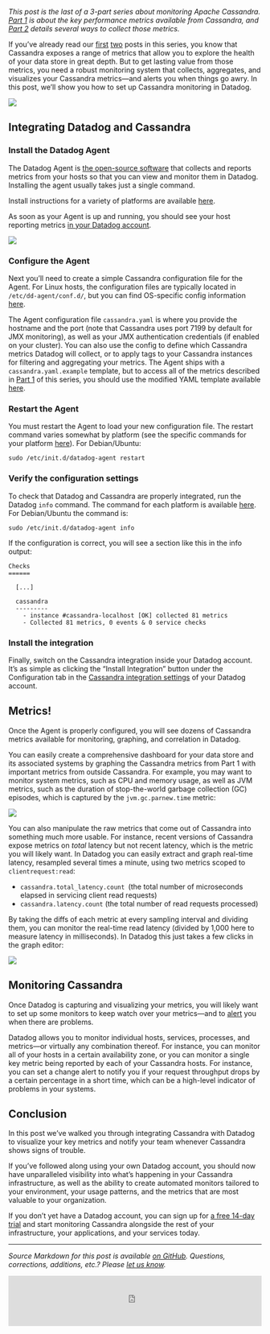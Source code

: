 *This post is the last of a 3-part series about monitoring Apache Cassandra. [Part 1](https://www.datadoghq.com/blog/how-to-monitor-cassandra-performance-metrics/) is about the key performance metrics available from Cassandra, and [Part 2](https://www.datadoghq.com/blog/how-to-collect-cassandra-metrics/) details several ways to collect those metrics.*

If you’ve already read our [first](https://www.datadoghq.com/blog/how-to-monitor-cassandra-performance-metrics/) [two](https://www.datadoghq.com/blog/how-to-collect-cassandra-metrics/) posts in this series, you know that Cassandra exposes a range of metrics that allow you to explore the health of your data store in great depth. But to get lasting value from those metrics, you need a robust monitoring system that collects, aggregates, and visualizes your Cassandra metrics—and alerts you when things go awry. In this post, we’ll show you how to set up Cassandra monitoring in Datadog.

[![](https://d33tyra1llx9zy.cloudfront.net/blog/images/2015-12-cassandra/intro-dashboard.png)](https://d33tyra1llx9zy.cloudfront.net/blog/images/2015-12-cassandra/intro-dashboard.png)

## Integrating Datadog and Cassandra

### Install the Datadog Agent

The Datadog Agent is [the open-source software](https://github.com/DataDog/dd-agent) that collects and reports metrics from your hosts so that you can view and monitor them in Datadog. Installing the agent usually takes just a single command.

Install instructions for a variety of platforms are available [here](https://app.datadoghq.com/account/settings#agent).

As soon as your Agent is up and running, you should see your host reporting metrics [in your Datadog account](https://app.datadoghq.com/infrastructure).

[![](https://d33tyra1llx9zy.cloudfront.net/blog/images/2015-06-nginx/infra_2.png)](https://d33tyra1llx9zy.cloudfront.net/blog/images/2015-06-nginx/infra_2.png)

### Configure the Agent

Next you’ll need to create a simple Cassandra configuration file for the Agent. For Linux hosts, the configuration files are typically located in `/etc/dd-agent/conf.d/`, but you can find OS-specific config information [here](http://docs.datadoghq.com/guides/basic_agent_usage/).

The Agent configuration file `cassandra.yaml` is where you provide the hostname and the port (note that Cassandra uses port 7199 by default for JMX monitoring), as well as your JMX authentication credentials (if enabled on your cluster). You can also use the config to define which Cassandra metrics Datadog will collect, or to apply tags to your Cassandra instances for filtering and aggregating your metrics. The Agent ships with a `cassandra.yaml.example` template, but to access all of the metrics described in [Part 1](https://www.datadoghq.com/blog/how-to-monitor-cassandra-performance-metrics/) of this series, you should use the modified YAML template available [here](https://github.com/DataDog/dd-agent/blob/cassandra-guide/conf.d/cassandra.yaml.example).

### Restart the Agent

You must restart the Agent to load your new configuration file. The restart command varies somewhat by platform (see the specific commands for your platform [here](http://docs.datadoghq.com/guides/basic_agent_usage/)). For Debian/Ubuntu:

```
sudo /etc/init.d/datadog-agent restart
```

### Verify the configuration settings

To check that Datadog and Cassandra are properly integrated, run the Datadog `info` command. The command for each platform is available [here](http://docs.datadoghq.com/guides/basic_agent_usage/). For Debian/Ubuntu the command is:

```
sudo /etc/init.d/datadog-agent info
```

If the configuration is correct, you will see a section like this in the info output:

```
Checks
======

  [...]

  cassandra
  ---------
    - instance #cassandra-localhost [OK] collected 81 metrics
    - Collected 81 metrics, 0 events & 0 service checks
```

### Install the integration

Finally, switch on the Cassandra integration inside your Datadog account. It’s as simple as clicking the “Install Integration” button under the Configuration tab in the [Cassandra integration settings](https://app.datadoghq.com/account/settings#integrations/cassandra) of your Datadog account.

## Metrics!

Once the Agent is properly configured, you will see dozens of Cassandra metrics available for monitoring, graphing, and correlation in Datadog.

You can easily create a comprehensive dashboard for your data store and its associated systems by graphing the Cassandra metrics from Part 1 with important metrics from outside Cassandra. For example, you may want to monitor system metrics, such as CPU and memory usage, as well as JVM metrics, such as the duration of stop-the-world garbage collection (GC) episodes, which is captured by the `jvm.gc.parnew.time` metric:

[![](https://d33tyra1llx9zy.cloudfront.net/blog/images/2015-12-cassandra/gc-parnew.png)](https://d33tyra1llx9zy.cloudfront.net/blog/images/2015-12-cassandra/gc-parnew.png)

You can also manipulate the raw metrics that come out of Cassandra into something much more usable. For instance, recent versions of Cassandra expose metrics on *total* latency but not recent latency, which is the metric you will likely want. In Datadog you can easily extract and graph real-time latency, resampled several times a minute, using two metrics scoped to `clientrequest:read`:

-   `cassandra.total_latency.count `(the total number of microseconds elapsed in servicing client read requests)
-   `cassandra.latency.count` (the total number of read requests processed)

By taking the diffs of each metric at every sampling interval and dividing them, you can monitor the real-time read latency (divided by 1,000 here to measure latency in milliseconds). In Datadog this just takes a few clicks in the graph editor:

[![](https://d33tyra1llx9zy.cloudfront.net/blog/images/2015-12-cassandra/diff.png)](https://d33tyra1llx9zy.cloudfront.net/blog/images/2015-12-cassandra/diff.png)

## Monitoring Cassandra

Once Datadog is capturing and visualizing your metrics, you will likely want to set up some monitors to keep watch over your metrics—and to [alert](https://www.datadoghq.com/alerts/) you when there are problems.

Datadog allows you to monitor individual hosts, services, processes, and metrics—or virtually any combination thereof. For instance, you can monitor all of your hosts in a certain availability zone, or you can monitor a single key metric being reported by each of your Cassandra hosts. For instance, you can set a change alert to notify you if your request throughput drops by a certain percentage in a short time, which can be a high-level indicator of problems in your systems.

## Conclusion

In this post we’ve walked you through integrating Cassandra with Datadog to visualize your key metrics and notify your team whenever Cassandra shows signs of trouble.

If you’ve followed along using your own Datadog account, you should now have unparalleled visibility into what’s happening in your Cassandra infrastructure, as well as the ability to create automated monitors tailored to your environment, your usage patterns, and the metrics that are most valuable to your organization.

If you don’t yet have a Datadog account, you can sign up for [a free 14-day trial](https://app.datadoghq.com/signup) and start monitoring Cassandra alongside the rest of your infrastructure, your applications, and your services today.

------------------------------------------------------------------------

*Source Markdown for this post is available [on GitHub](https://github.com/DataDog/the-monitor/blob/master/cassandra/monitoring_cassandra_with_datadog.md). Questions, corrections, additions, etc.? Please [let us know](https://github.com/DataDog/the-monitor/issues).*

<p><iframe width="100%" height="100" style="border: 0;" src="https://go.pardot.com/l/38172/2015-03-02/h6c2r" scrolling="no" type="text/html" frameborder="0" allowtransparency="true"></iframe></p>
